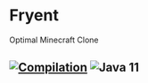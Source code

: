 # Fryent
Optimal Minecraft Clone

[![Compilation](https://github.com/MrFrydae/Fryent/actions/workflows/gradle.yml/badge.svg?branch=master)](https://github.com/MrFrydae/Fryent/actions/workflows/gradle.yml)
![Java 11](https://img.shields.io/badge/language-Java%2011-9B599A.svg?style=flat-square)
---
